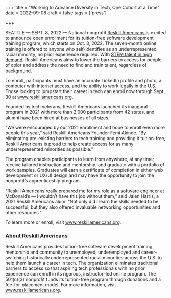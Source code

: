 +++
title = "Working to Advance Diversity in Tech, One Cohort at a Time"
date = 2022-09-08
draft = false
tags = ['press']

+++

SEATTLE — SEPT. 8, 2022 — National nonprofit <a href="https://reskillamericans.org/">Reskill Americans </a> is excited to announce open enrollment for its tuition-free software development training program, which starts on Oct. 3, 2022. The seven-month online training is offered to anyone who self-identifies as an underrepresented racial minority, no prior experience required. With <a href="https://www.bls.gov/opub/btn/volume-10/why-computer-occupations-are-behind-strong-stem-employment-growth.htm">STEM talent in high demand</a>, Reskill Americans aims to lower the barriers to access for people of color and address the need to find and train talent, regardless of background.

To enroll, participants must have an accurate LinkedIn profile and photo, a computer with internet access, and the ability to work legally in the U.S. Those looking to jumpstart their career in tech can enroll now through Sept. 30 at <a href="https://reskillamericans.org/">www.reskillamericans.org. </a>  

Founded by tech veterans, Reskill Americans launched its inaugural program in 2021 with more than 2,000 participants from 42 states, and alumni have been hired at businesses of all sizes.   

“We were encouraged by our 2021 enrollment and hope to enroll even more people this year,” said Reskill Americans Founder Femi Akinde. “By eliminating pre-existing barriers to tech training and providing it tuition-free, Reskill Americans is proud to help create access for as many underrepresented minorities as possible.”   

The program enables participants to learn from anywhere, at any time; receive tailored instruction and mentorship; and graduate with a portfolio of work samples. Graduates will earn a certificate of completion in either web development or UX/UI design and may have the opportunity to join the nonprofit’s apprenticeship program.   

“Reskill Americans really prepared me for my role as a software engineer at McDonald’s — I wouldn’t have this job without them,” said Jalen Harris, a 2021 Reskill Americans alum. “Not only did I learn the skills needed to be successful, but they also offered invaluable networking opportunities and other resources.”   

To learn more or enroll, visit <a href="https://reskillamericans.org/">www.reskillamericans.org. </a>  

### About Reskill Americans  

Reskill Americans provides tuition-free software development training, mentorship and community to unemployed, underemployed and career-switching historically underrepresented racial minorities across the U.S. to help them launch a career in tech. The organization eliminates traditional barriers to access so that aspiring tech professionals with no prior experience can enroll in its rigorous, instructor–led online program. The 501(c)(3) nonprofit funds its tuition-free program through donations and a fee-for-placement model. For more information, visit www.reskillamericans.org.   